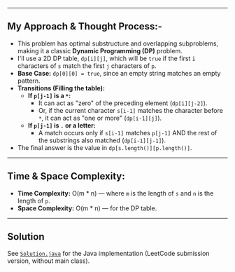 
---

## My Approach & Thought Process:-

* This problem has optimal substructure and overlapping subproblems, making it a classic **Dynamic Programming (DP)** problem.
* I'll use a 2D DP table, `dp[i][j]`, which will be `true` if the first `i` characters of `s` match the first `j` characters of `p`.
* **Base Case:** `dp[0][0] = true`, since an empty string matches an empty pattern.
* **Transitions (Filling the table):**
    * **If `p[j-1]` is a `*`:**
        * It can act as "zero" of the preceding element (`dp[i][j-2]`).
        * Or, if the current character `s[i-1]` matches the character before `*`, it can act as "one or more" (`dp[i-1][j]`).
    * **If `p[j-1]` is `.` or a letter:**
        * A match occurs only if `s[i-1]` matches `p[j-1]` AND the rest of the substrings also matched (`dp[i-1][j-1]`).
* The final answer is the value in `dp[s.length()][p.length()]`.

---

## Time & Space Complexity:

* **Time Complexity:** O(m * n) — where `m` is the length of `s` and `n` is the length of `p`.
* **Space Complexity:** O(m * n) — for the DP table.

---

## Solution

See [`Solution.java`](Solution.java) for the Java implementation (LeetCode submission version, without main class).
